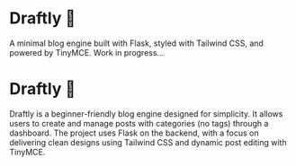 # Draftly 📝

A minimal blog engine built with Flask, styled with Tailwind CSS, and powered by TinyMCE. Work in progress...

# Draftly 📝

Draftly is a beginner-friendly blog engine designed for simplicity. It allows users to create and manage posts with categories (no tags) through a dashboard. The project uses Flask on the backend, with a focus on delivering clean designs using Tailwind CSS and dynamic post editing with TinyMCE.


 
